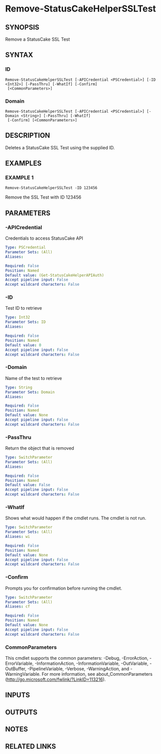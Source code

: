 # Remove-StatusCakeHelperSSLTest

## SYNOPSIS
Remove a StatusCake SSL Test

## SYNTAX

### ID
```
Remove-StatusCakeHelperSSLTest [-APICredential <PSCredential>] [-ID <Int32>] [-PassThru] [-WhatIf] [-Confirm]
 [<CommonParameters>]
```

### Domain
```
Remove-StatusCakeHelperSSLTest [-APICredential <PSCredential>] [-Domain <String>] [-PassThru] [-WhatIf]
 [-Confirm] [<CommonParameters>]
```

## DESCRIPTION
Deletes a StatusCake SSL Test using the supplied ID.

## EXAMPLES

### EXAMPLE 1
```
Remove-StatusCakeHelperSSLTest -ID 123456
```

Remove the SSL Test with ID 123456

## PARAMETERS

### -APICredential
Credentials to access StatusCake API

```yaml
Type: PSCredential
Parameter Sets: (All)
Aliases:

Required: False
Position: Named
Default value: (Get-StatusCakeHelperAPIAuth)
Accept pipeline input: False
Accept wildcard characters: False
```

### -ID
Test ID to retrieve

```yaml
Type: Int32
Parameter Sets: ID
Aliases:

Required: False
Position: Named
Default value: 0
Accept pipeline input: False
Accept wildcard characters: False
```

### -Domain
Name of the test to retrieve

```yaml
Type: String
Parameter Sets: Domain
Aliases:

Required: False
Position: Named
Default value: None
Accept pipeline input: False
Accept wildcard characters: False
```

### -PassThru
Return the object that is removed

```yaml
Type: SwitchParameter
Parameter Sets: (All)
Aliases:

Required: False
Position: Named
Default value: False
Accept pipeline input: False
Accept wildcard characters: False
```

### -WhatIf
Shows what would happen if the cmdlet runs.
The cmdlet is not run.

```yaml
Type: SwitchParameter
Parameter Sets: (All)
Aliases: wi

Required: False
Position: Named
Default value: None
Accept pipeline input: False
Accept wildcard characters: False
```

### -Confirm
Prompts you for confirmation before running the cmdlet.

```yaml
Type: SwitchParameter
Parameter Sets: (All)
Aliases: cf

Required: False
Position: Named
Default value: None
Accept pipeline input: False
Accept wildcard characters: False
```

### CommonParameters
This cmdlet supports the common parameters: -Debug, -ErrorAction, -ErrorVariable, -InformationAction, -InformationVariable, -OutVariable, -OutBuffer, -PipelineVariable, -Verbose, -WarningAction, and -WarningVariable.
For more information, see about_CommonParameters (http://go.microsoft.com/fwlink/?LinkID=113216).

## INPUTS

## OUTPUTS

## NOTES

## RELATED LINKS
